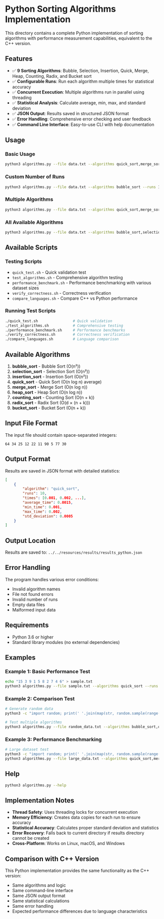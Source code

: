 # Python Sorting Algorithms Implementation

This directory contains a complete Python implementation of sorting algorithms with performance measurement capabilities, equivalent to the C++ version.

## Features

- ✅ **9 Sorting Algorithms**: Bubble, Selection, Insertion, Quick, Merge, Heap, Counting, Radix, and Bucket sort
- ✅ **Configurable Runs**: Run each algorithm multiple times for statistical accuracy
- ✅ **Concurrent Execution**: Multiple algorithms run in parallel using threading
- ✅ **Statistical Analysis**: Calculate average, min, max, and standard deviation
- ✅ **JSON Output**: Results saved in structured JSON format
- ✅ **Error Handling**: Comprehensive error checking and user feedback
- ✅ **Command Line Interface**: Easy-to-use CLI with help documentation

## Usage

### Basic Usage
```bash
python3 algorithms.py --file data.txt --algorithms quick_sort,merge_sort
```

### Custom Number of Runs
```bash
python3 algorithms.py --file data.txt --algorithms bubble_sort --runs 15
```

### Multiple Algorithms
```bash
python3 algorithms.py --file data.txt --algorithms quick_sort,merge_sort,heap_sort --runs 5
```

### All Available Algorithms
```bash
python3 algorithms.py --file data.txt --algorithms bubble_sort,selection_sort,insertion_sort,quick_sort,merge_sort,heap_sort,counting_sort,radix_sort,bucket_sort --runs 10
```

## Available Scripts

### Testing Scripts
- `quick_test.sh` - Quick validation test
- `test_algorithms.sh` - Comprehensive algorithm testing
- `performance_benchmark.sh` - Performance benchmarking with various dataset sizes
- `verify_correctness.sh` - Correctness verification
- `compare_languages.sh` - Compare C++ vs Python performance

### Running Test Scripts
```bash
./quick_test.sh                # Quick validation
./test_algorithms.sh           # Comprehensive testing
./performance_benchmark.sh     # Performance benchmarks
./verify_correctness.sh        # Correctness verification
./compare_languages.sh         # Language comparison
```

## Available Algorithms

1. **bubble_sort** - Bubble Sort (O(n²))
2. **selection_sort** - Selection Sort (O(n²))
3. **insertion_sort** - Insertion Sort (O(n²))
4. **quick_sort** - Quick Sort (O(n log n) average)
5. **merge_sort** - Merge Sort (O(n log n))
6. **heap_sort** - Heap Sort (O(n log n))
7. **counting_sort** - Counting Sort (O(n + k))
8. **radix_sort** - Radix Sort (O(d × (n + k)))
9. **bucket_sort** - Bucket Sort (O(n + k))

## Input File Format

The input file should contain space-separated integers:
```
64 34 25 12 22 11 90 5 77 30
```

## Output Format

Results are saved in JSON format with detailed statistics:

```json
[
    {
        "algorithm": "quick_sort",
        "runs": 10,
        "times": [0.001, 0.002, ...],
        "average_time": 0.0015,
        "min_time": 0.001,
        "max_time": 0.002,
        "std_deviation": 0.0005
    }
]
```

## Output Location

Results are saved to: `../../resources/results/results_python.json`

## Error Handling

The program handles various error conditions:
- Invalid algorithm names
- File not found errors
- Invalid number of runs
- Empty data files
- Malformed input data

## Requirements

- Python 3.6 or higher
- Standard library modules (no external dependencies)

## Examples

### Example 1: Basic Performance Test
```bash
echo "15 3 9 1 5 8 2 7 4 6" > sample.txt
python3 algorithms.py --file sample.txt --algorithms quick_sort --runs 5
```

### Example 2: Comparison Test
```bash
# Generate random data
python3 -c "import random; print(' '.join(map(str, random.sample(range(1, 1001), 100))))" > random_data.txt

# Test multiple algorithms
python3 algorithms.py --file random_data.txt --algorithms bubble_sort,quick_sort,merge_sort --runs 3
```

### Example 3: Performance Benchmarking
```bash
# Large dataset test
python3 -c "import random; print(' '.join(map(str, random.sample(range(1, 10001), 1000))))" > large_data.txt
python3 algorithms.py --file large_data.txt --algorithms quick_sort,merge_sort,heap_sort --runs 10
```

## Help

```bash
python3 algorithms.py --help
```

## Implementation Notes

- **Thread Safety**: Uses threading locks for concurrent execution
- **Memory Efficiency**: Creates data copies for each run to ensure accuracy
- **Statistical Accuracy**: Calculates proper standard deviation and statistics
- **Error Recovery**: Falls back to current directory if results directory cannot be created
- **Cross-Platform**: Works on Linux, macOS, and Windows

## Comparison with C++ Version

This Python implementation provides the same functionality as the C++ version:
- Same algorithms and logic
- Same command-line interface
- Same JSON output format
- Same statistical calculations
- Same error handling
- Expected performance differences due to language characteristics

